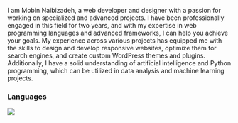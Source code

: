 <p>I am Mobin Naibizadeh, a web developer and designer with a passion for working on specialized and advanced projects. I have been professionally engaged in this field for two years, and with my expertise in web programming languages and advanced frameworks, I can help you achieve your goals. My experience across various projects has equipped me with the skills to design and develop responsive websites, optimize them for search engines, and create custom WordPress themes and plugins. Additionally, I have a solid understanding of artificial intelligence and Python programming, which can be utilized in data analysis and machine learning projects.</p>


<h3>Languages</h3>
<img src='https://skillicons.dev/icons?i=py,aiscript,opencv,cmake,js,html,css,bootstrap&perline=4' />

